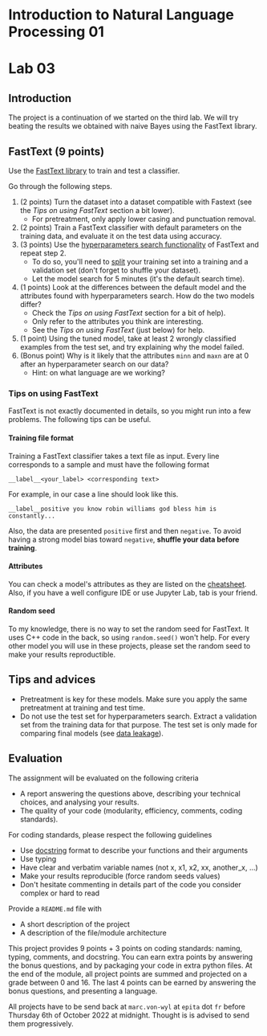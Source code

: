 # Introduction to Natural Language Processing 01
# Lab 03

## Introduction

The project is a continuation of we started on the third lab. We will try beating the results we obtained with naive Bayes using the FastText library.

## FastText **(9 points)**

Use the [FastText library](https://fasttext.cc/docs/en/support.html) to train and test a classifier.

Go through the following steps.
1. (2 points) Turn the dataset into a dataset compatible with Fastext (see the _Tips on using FastText_ section a bit lower).
   * For pretreatment, only apply lower casing and punctuation removal.
2. (2 points) Train a FastText classifier with default parameters on the training data, and evaluate it on the test data using accuracy.
3. (3 points) Use the [hyperparameters search functionality](https://fasttext.cc/docs/en/autotune.html) of FastText and repeat step 2.
   * To do so, you'll need to [split](https://scikit-learn.org/stable/modules/generated/sklearn.model_selection.train_test_split.html) your training set into a training and a validation set (don't forget to shuffle your dataset).
   * Let the model search for 5 minutes (it's the default search time).
4. (1 points) Look at the differences between the default model and the attributes found with hyperparameters search. How do the two models differ?
   * Check the _Tips on using FastText_ section for a bit of help).
   * Only refer to the attributes you think are interesting.
   * See the _Tips on using FastText_ (just below) for help.
5. (1 point) Using the tuned model, take at least 2 wrongly classified examples from the test set, and try explaining why the model failed.
6. (Bonus point) Why is it likely that the attributes `minn` and `maxn` are at 0 after an hyperparameter search on our data?
   * Hint: on what language are we working?

### Tips on using FastText

FastText is not exactly documented in details, so you might run into a few problems. The following tips can be useful.

#### Training file format

Training a FastText classifier takes a text file as input. Every line corresponds to a sample and must have the following format
```
__label__<your_label> <corresponding text>
```
For example, in our case a line should look like this.
```
__label__positive you know robin williams god bless him is constantly...
```
Also, the data are presented `positive` first and then `negative`. To avoid having a strong model bias toward `negative`, **shuffle your data before training**.

#### Attributes

You can check a model's attributes as they are listed on the [cheatsheet](https://fasttext.cc/docs/en/options.html). Also, if you have a well configure IDE or use Jupyter Lab, tab is your friend.

#### Random seed

To my knowledge, there is no way to set the random seed for FastText. It uses C++ code in the back, so using `random.seed()` won't help. For every other model you will use in these projects, please set the random seed to make your results reproductible.

## Tips and advices

* Pretreatment is key for these models. Make sure you apply the same pretreatment at training and test time.
* Do not use the test set for hyperparameters search. Extract a validation set from the training data for that purpose. The test set is only made for comparing final models (see [data leakage](https://en.wikipedia.org/wiki/Leakage_%28machine_learning%29)).

## Evaluation

The assignment will be evaluated on the following criteria

* A report answering the questions above, describing your technical choices, and analysing your results.
* The quality of your code (modularity, efficiency, comments, coding standards).

For coding standards, please respect the following guidelines
* Use [docstring](https://www.programiz.com/python-programming/docstrings) format to describe your functions and their arguments
* Use typing
* Have clear and verbatim variable names (not x, x1, x2, xx, another_x, ...)
* Make your results reproducible (force random seeds values)
* Don't hesitate commenting in details part of the code you consider complex or hard to read

Provide a `README.md` file with 
* A short description of the project
* A description of the file/module architecture

This project provides 9 points + 3 points on coding standards: naming, typing, comments, and docstring. You can earn extra points by answering the bonus questions, and by packaging your code in extra python files. At the end of the module, all project points are summed and projected on a grade between 0 and 16. The last 4 points can be earned by answering the bonus questions, and presenting a language.

All projects have to be send back at `marc.von-wyl` at `epita` dot `fr` before Thursday 6th of October 2022 at midnight. Thought is is advised to send them progressively.
